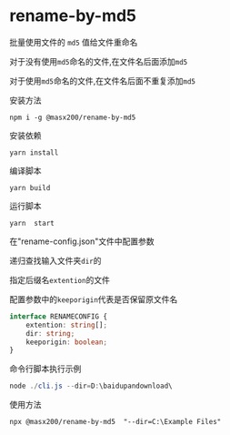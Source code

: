 # rename-by-md5

批量使用文件的 `md5` 值给文件重命名

对于没有使用`md5`命名的文件,在文件名后面添加`md5`

对于使用`md5`命名的文件,在文件名后面不重复添加`md5`

安装方法

```shell
npm i -g @masx200/rename-by-md5
```

安装依赖

```
yarn install
```

编译脚本

```
yarn build
```

运行脚本

```
yarn  start
```

在"rename-config.json"文件中配置参数

递归查找输入文件夹`dir`的

指定后缀名`extention`的文件

配置参数中的`keeporigin`代表是否保留原文件名

```ts
interface RENAMECONFIG {
    extention: string[];
    dir: string;
    keeporigin: boolean;
}
```

命令行脚本执行示例

```powershell
node ./cli.js --dir=D:\baidupandownload\
```

使用方法

```shell
npx @masx200/rename-by-md5  "--dir=C:\Example Files"
```
